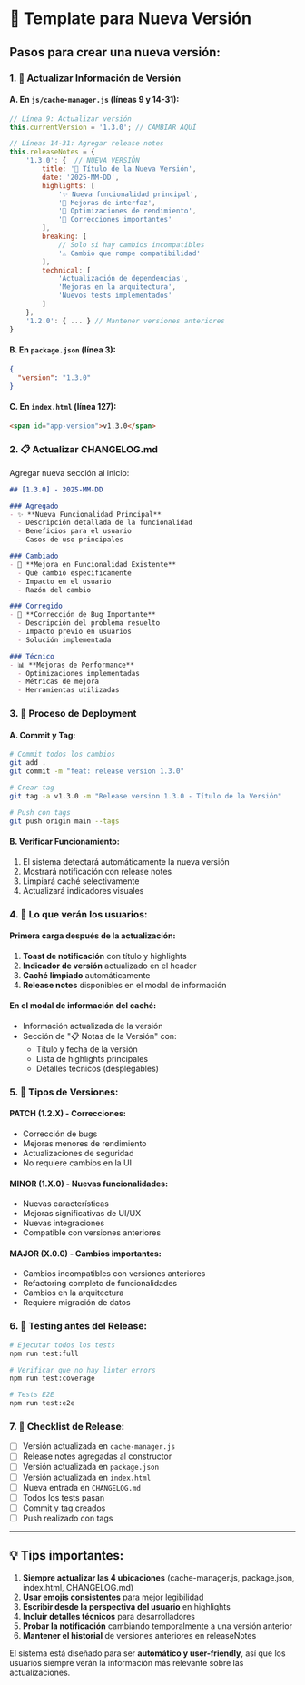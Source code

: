 # 🚀 Template para Nueva Versión

## Pasos para crear una nueva versión:

### 1. 📝 Actualizar Información de Versión

#### A. En `js/cache-manager.js` (líneas 9 y 14-31):
```javascript
// Línea 9: Actualizar versión
this.currentVersion = '1.3.0'; // CAMBIAR AQUÍ

// Líneas 14-31: Agregar release notes
this.releaseNotes = {
    '1.3.0': {  // NUEVA VERSIÓN
        title: '🎯 Título de la Nueva Versión',
        date: '2025-MM-DD',
        highlights: [
            '✨ Nueva funcionalidad principal',
            '🎨 Mejoras de interfaz',
            '🔧 Optimizaciones de rendimiento',
            '🐛 Correcciones importantes'
        ],
        breaking: [
            // Solo si hay cambios incompatibles
            '⚠️ Cambio que rompe compatibilidad'
        ],
        technical: [
            'Actualización de dependencias',
            'Mejoras en la arquitectura',
            'Nuevos tests implementados'
        ]
    },
    '1.2.0': { ... } // Mantener versiones anteriores
}
```

#### B. En `package.json` (línea 3):
```json
{
  "version": "1.3.0"
}
```

#### C. En `index.html` (línea 127):
```html
<span id="app-version">v1.3.0</span>
```

### 2. 📋 Actualizar CHANGELOG.md

Agregar nueva sección al inicio:

```markdown
## [1.3.0] - 2025-MM-DD

### Agregado
- ✨ **Nueva Funcionalidad Principal**
  - Descripción detallada de la funcionalidad
  - Beneficios para el usuario
  - Casos de uso principales

### Cambiado
- 🔧 **Mejora en Funcionalidad Existente**
  - Qué cambió específicamente
  - Impacto en el usuario
  - Razón del cambio

### Corregido
- 🐛 **Corrección de Bug Importante**
  - Descripción del problema resuelto
  - Impacto previo en usuarios
  - Solución implementada

### Técnico
- 📊 **Mejoras de Performance**
  - Optimizaciones implementadas
  - Métricas de mejora
  - Herramientas utilizadas
```

### 3. 🔄 Proceso de Deployment

#### A. Commit y Tag:
```bash
# Commit todos los cambios
git add .
git commit -m "feat: release version 1.3.0"

# Crear tag
git tag -a v1.3.0 -m "Release version 1.3.0 - Título de la Versión"

# Push con tags
git push origin main --tags
```

#### B. Verificar Funcionamiento:
1. El sistema detectará automáticamente la nueva versión
2. Mostrará notificación con release notes
3. Limpiará caché selectivamente
4. Actualizará indicadores visuales

### 4. 📱 Lo que verán los usuarios:

#### Primera carga después de la actualización:
1. **Toast de notificación** con título y highlights
2. **Indicador de versión** actualizado en el header
3. **Caché limpiado** automáticamente
4. **Release notes** disponibles en el modal de información

#### En el modal de información del caché:
- Información actualizada de la versión
- Sección de "📋 Notas de la Versión" con:
  - Título y fecha de la versión
  - Lista de highlights principales
  - Detalles técnicos (desplegables)

### 5. 🎯 Tipos de Versiones:

#### PATCH (1.2.X) - Correcciones:
- Corrección de bugs
- Mejoras menores de rendimiento
- Actualizaciones de seguridad
- No requiere cambios en la UI

#### MINOR (1.X.0) - Nuevas funcionalidades:
- Nuevas características
- Mejoras significativas de UI/UX
- Nuevas integraciones
- Compatible con versiones anteriores

#### MAJOR (X.0.0) - Cambios importantes:
- Cambios incompatibles con versiones anteriores
- Refactoring completo de funcionalidades
- Cambios en la arquitectura
- Requiere migración de datos

### 6. 🧪 Testing antes del Release:

```bash
# Ejecutar todos los tests
npm run test:full

# Verificar que no hay linter errors
npm run test:coverage

# Tests E2E
npm run test:e2e
```

### 7. 📝 Checklist de Release:

- [ ] Versión actualizada en `cache-manager.js`
- [ ] Release notes agregadas al constructor
- [ ] Versión actualizada en `package.json`
- [ ] Versión actualizada en `index.html`
- [ ] Nueva entrada en `CHANGELOG.md`
- [ ] Todos los tests pasan
- [ ] Commit y tag creados
- [ ] Push realizado con tags

---

## 💡 Tips importantes:

1. **Siempre actualizar las 4 ubicaciones** (cache-manager.js, package.json, index.html, CHANGELOG.md)
2. **Usar emojis consistentes** para mejor legibilidad
3. **Escribir desde la perspectiva del usuario** en highlights
4. **Incluir detalles técnicos** para desarrolladores
5. **Probar la notificación** cambiando temporalmente a una versión anterior
6. **Mantener el historial** de versiones anteriores en releaseNotes

El sistema está diseñado para ser **automático y user-friendly**, así que los usuarios siempre verán la información más relevante sobre las actualizaciones.
